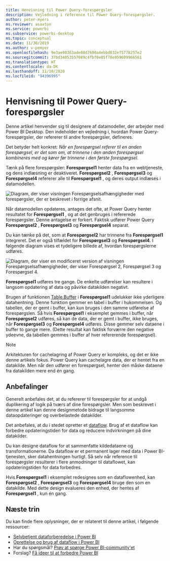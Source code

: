 ```yaml
---
title: Henvisning til Power Query-forespørgsler
description: Vejledning i reference til Power Query-forespørgsler.
author: peter-myers
ms.reviewer: asaxton
ms.service: powerbi
ms.subservice: powerbi-desktop
ms.topic: conceptual
ms.date: 11/30/2019
ms.author: v-pemyer
ms.openlocfilehash: 9e3ae90363ade08d7600a4ebbd032ef5778257e2
ms.sourcegitcommit: 37bd34053557089c4fbf0e05f78e959609966561
ms.translationtype: HT
ms.contentlocale: da-DK
ms.lasthandoff: 11/10/2020
ms.locfileid: "94396995"
---
```

# <a name="referencing-power-query-queries"></a>Henvisning til Power Query-forespørgsler

Denne artikel henvender sig til designere af datamodeller, der arbejder med Power BI Desktop. Den indeholder en vejledning i, hvordan Power Query-forespørgsler, der refererer til andre forespørgsler, defineres.

Det betyder helt konkret: _Når en forespørgsel referer til en anden forespørgsel, er det som om, at trinnene i den anden forespørgsel kombineres med og kører før trinnene i den første forespørgsel._

Tænk på flere forespørgsler: **Forespørgsel1** henter data fra en webtjeneste, og dens indlæsning er deaktiveret. **Forespørgsel2** , **Forespørgsel3** og **Forespørgsel4** refererer alle til **Forespørgsel1** , og deres output indlæses i datamodellen.

![Diagram, der viser visningen Forespørgselsafhængigheder med forespørgsler, der er beskrevet i forrige afsnit.](media/power-query-referenced-queries/query-dependencies-web-service.png)

Når datamodellen opdateres, antages det ofte, at Power Query henter resultatet for **Forespørgsel1** , og at det genbruges i refererede forespørgsler. Denne antagelse er forkert. Faktisk udfører Power Query **Forespørgsel2** , **Forespørgsel3** og **Forespørgsel4** separat.

Du kan tænke på det, som at **Forespørgsel2** har trinnene fra **Forespørgsel1** integreret. Det er også tilfældet for **Forespørgsel3** og **Forespørgsel4**. I følgende diagram vises et tydeligere billede af, hvordan forespørgslerne udføres.

![Diagram, der viser en modificeret version af visningen Forespørgselsafhængigheder, der viser Forespørgsel 2, Forespørgsel 3 og Forespørgsel 4.](media/power-query-referenced-queries/query-dependencies-web-service-concept.png)

**Forespørgsel1** udføres tre gange. De enkelte udførelser kan resultere i langsom opdatering af data og påvirke datakilden negativt.

Brugen af funktionen [Table.Buffer](/powerquery-m/table-buffer) i **Forespørgsel1** udelukker ikke yderligere datahentning. Denne funktion gemmer en tabel i buffer i hukommelsen. Og tabellen, der er gemt i buffer, kan kun bruges i den samme udførelse af forespørgslen. Så hvis **Forespørgsel1** i eksemplet gemmes i buffer, når **Forespørgsel2** udføres, så kan de data, der er gemt i buffer, ikke bruges, når **Forespørgsel3** og **Forespørgsel4** udføres. Disse gemmer selv dataene i buffer to gange mere. (Dette resultat kan faktisk forværre den negative ydeevne, da tabellen gemmes i buffer af hver refererende forespørgsel).

> [!NOTE]
> Arkitekturen for cachelagring af Power Query er kompleks, og det er ikke denne artikels fokus. Power Query kan cachelagre data, der er hentet fra en datakilde. Men når den udfører en forespørgsel, henter den måske dataene fra datakilden mere end én gang.

## <a name="recommendations"></a>Anbefalinger

Generelt anbefales det, at du refererer til forespørgsler for at undgå duplikering af logik på tværs af dine forespørgsler. Men som beskrevet i denne artikel kan denne designmetode bidrage til langsomme dataopdateringer og overbelastede datakilder.

Det anbefales, at du i stedet opretter et [dataflow](../transform-model/dataflows/dataflows-introduction-self-service.md). Brug af et dataflow kan forbedre opdateringstiden for data og reducere indvirkningen på dine datakilder.

Du kan designe dataflow for at sammenfatte kildedataene og transformationerne. Da dataflow er et permanent lager med data i Power BI-tjenesten, sker datahentningen hurtigt. Så selv når reference til forespørgsler resulterer i flere anmodninger til dataflowet, kan opdateringstiden for data forbedres.

Hvis **Forespørgsel1** i eksemplet redesignes som en dataflowenhed, kan **Forespørgsel2** , **Forespørgsel3** og **Forespørgsel4** bruge den som en datakilde. Med dette design evalueres den enhed, der hentes af **Forespørgsel1** , kun én gang.

## <a name="next-steps"></a>Næste trin

Du kan finde flere oplysninger, der er relateret til denne artikel, i følgende ressourcer:

- [Selvbetjent dataforberedelse i Power BI](../transform-model/dataflows/dataflows-introduction-self-service.md)
- [Oprettelse og brug af dataflow i Power BI](../transform-model/dataflows/dataflows-create.md)
- Har du spørgsmål? [Prøv at spørge Power BI-community'et](https://community.powerbi.com/)
- Forslag? [Få ideer til at forbedre Power BI](https://ideas.powerbi.com/)